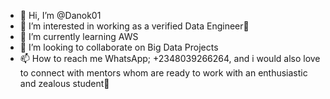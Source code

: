 - 👋 Hi, I’m @Danok01
- 👀 I’m interested in working as a verified Data Engineer🌴
- 🌱 I’m currently learning AWS
- 💞️ I’m looking to collaborate on Big Data Projects
- 📫 How to reach me WhatsApp; +2348039266264, and i would also love to connect with mentors whom are ready to work with an enthusiastic and zealous student💝
